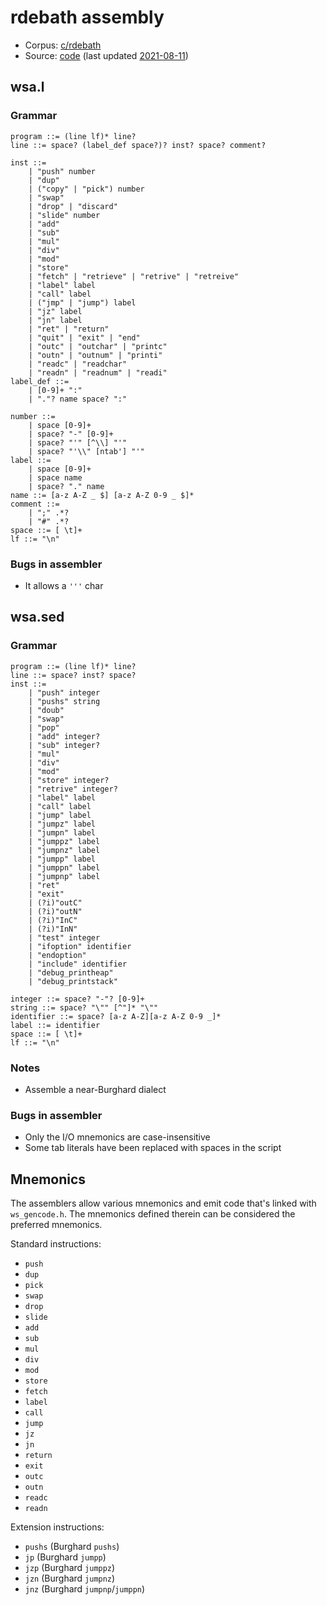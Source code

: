 # rdebath assembly

- Corpus: [c/rdebath](https://github.com/wspace/corpus/blob/main/c/rdebath/project.json)
- Source: [code](https://github.com/rdebath/whitespace)
  (last updated [2021-08-11](https://github.com/wspace/rdebath-c/tree/31315a56a064029e5486eececf144bc833b526cb))

## wsa.l

### Grammar

```bnf
program ::= (line lf)* line?
line ::= space? (label_def space?)? inst? space? comment?

inst ::=
    | "push" number
    | "dup"
    | ("copy" | "pick") number
    | "swap"
    | "drop" | "discard"
    | "slide" number
    | "add"
    | "sub"
    | "mul"
    | "div"
    | "mod"
    | "store"
    | "fetch" | "retrieve" | "retrive" | "retreive"
    | "label" label
    | "call" label
    | ("jmp" | "jump") label
    | "jz" label
    | "jn" label
    | "ret" | "return"
    | "quit" | "exit" | "end"
    | "outc" | "outchar" | "printc"
    | "outn" | "outnum" | "printi"
    | "readc" | "readchar"
    | "readn" | "readnum" | "readi"
label_def ::=
    | [0-9]+ ":"
    | "."? name space? ":"

number ::=
    | space [0-9]+
    | space? "-" [0-9]+
    | space? "'" [^\\] "'"
    | space? "'\\" [ntab'] "'"
label ::=
    | space [0-9]+
    | space name
    | space? "." name
name ::= [a-z A-Z _ $] [a-z A-Z 0-9 _ $]*
comment ::=
    | ";" .*?
    | "#" .*?
space ::= [ \t]+
lf ::= "\n"
```

### Bugs in assembler

- It allows a `'''` char

## wsa.sed

### Grammar

```bnf
program ::= (line lf)* line?
line ::= space? inst? space?
inst ::=
    | "push" integer
    | "pushs" string
    | "doub"
    | "swap"
    | "pop"
    | "add" integer?
    | "sub" integer?
    | "mul"
    | "div"
    | "mod"
    | "store" integer?
    | "retrive" integer?
    | "label" label
    | "call" label
    | "jump" label
    | "jumpz" label
    | "jumpn" label
    | "jumppz" label
    | "jumpnz" label
    | "jumpp" label
    | "jumppn" label
    | "jumpnp" label
    | "ret"
    | "exit"
    | (?i)"outC"
    | (?i)"outN"
    | (?i)"InC"
    | (?i)"InN"
    | "test" integer
    | "ifoption" identifier
    | "endoption"
    | "include" identifier
    | "debug_printheap"
    | "debug_printstack"

integer ::= space? "-"? [0-9]+
string ::= space? "\"" [^"]* "\""
identifier ::= space? [a-z A-Z][a-z A-Z 0-9 _]*
label ::= identifier
space ::= [ \t]+
lf ::= "\n"
```

### Notes

- Assemble a near-Burghard dialect

### Bugs in assembler

- Only the I/O mnemonics are case-insensitive
- Some tab literals have been replaced with spaces in the script

## Mnemonics

The assemblers allow various mnemonics and emit code that's linked with
`ws_gencode.h`. The mnemonics defined therein can be considered the preferred
mnemonics.

Standard instructions:
- `push`
- `dup`
- `pick`
- `swap`
- `drop`
- `slide`
- `add`
- `sub`
- `mul`
- `div`
- `mod`
- `store`
- `fetch`
- `label`
- `call`
- `jump`
- `jz`
- `jn`
- `return`
- `exit`
- `outc`
- `outn`
- `readc`
- `readn`

Extension instructions:
- `pushs` (Burghard `pushs`)
- `jp` (Burghard `jumpp`)
- `jzp` (Burghard `jumppz`)
- `jzn` (Burghard `jumpnz`)
- `jnz` (Burghard `jumpnp`/`jumppn`)
